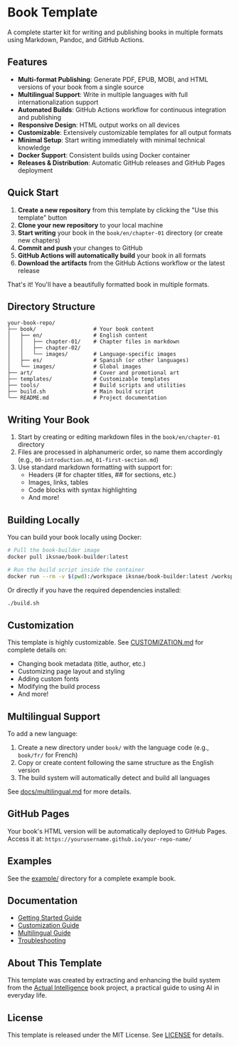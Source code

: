 # Book Template

A complete starter kit for writing and publishing books in multiple formats using Markdown, Pandoc, and GitHub Actions.

## Features

- **Multi-format Publishing**: Generate PDF, EPUB, MOBI, and HTML versions of your book from a single source
- **Multilingual Support**: Write in multiple languages with full internationalization support
- **Automated Builds**: GitHub Actions workflow for continuous integration and publishing
- **Responsive Design**: HTML output works on all devices
- **Customizable**: Extensively customizable templates for all output formats
- **Minimal Setup**: Start writing immediately with minimal technical knowledge
- **Docker Support**: Consistent builds using Docker container
- **Releases & Distribution**: Automatic GitHub releases and GitHub Pages deployment

## Quick Start

1. **Create a new repository** from this template by clicking the "Use this template" button
2. **Clone your new repository** to your local machine
3. **Start writing** your book in the `book/en/chapter-01` directory (or create new chapters)
4. **Commit and push** your changes to GitHub
5. **GitHub Actions will automatically build** your book in all formats
6. **Download the artifacts** from the GitHub Actions workflow or the latest release

That's it! You'll have a beautifully formatted book in multiple formats.

## Directory Structure

```
your-book-repo/
├── book/                  # Your book content
│   ├── en/                # English content
│   │   ├── chapter-01/    # Chapter files in markdown
│   │   ├── chapter-02/
│   │   └── images/        # Language-specific images
│   ├── es/                # Spanish (or other languages)
│   └── images/            # Global images
├── art/                   # Cover and promotional art
├── templates/             # Customizable templates
├── tools/                 # Build scripts and utilities
├── build.sh               # Main build script
└── README.md              # Project documentation
```

## Writing Your Book

1. Start by creating or editing markdown files in the `book/en/chapter-01` directory
2. Files are processed in alphanumeric order, so name them accordingly (e.g., `00-introduction.md`, `01-first-section.md`)
3. Use standard markdown formatting with support for:
   - Headers (# for chapter titles, ## for sections, etc.)
   - Images, links, tables
   - Code blocks with syntax highlighting
   - And more!

## Building Locally

You can build your book locally using Docker:

```bash
# Pull the book-builder image
docker pull iksnae/book-builder:latest

# Run the build script inside the container
docker run --rm -v $(pwd):/workspace iksnae/book-builder:latest /workspace/build.sh
```

Or directly if you have the required dependencies installed:

```bash
./build.sh
```

## Customization

This template is highly customizable. See [CUSTOMIZATION.md](CUSTOMIZATION.md) for complete details on:

- Changing book metadata (title, author, etc.)
- Customizing page layout and styling
- Adding custom fonts
- Modifying the build process
- And more!

## Multilingual Support

To add a new language:

1. Create a new directory under `book/` with the language code (e.g., `book/fr/` for French)
2. Copy or create content following the same structure as the English version
3. The build system will automatically detect and build all languages

See [docs/multilingual.md](docs/multilingual.md) for more details.

## GitHub Pages

Your book's HTML version will be automatically deployed to GitHub Pages. Access it at:
`https://yourusername.github.io/your-repo-name/`

## Examples

See the [example/](example/) directory for a complete example book.

## Documentation

- [Getting Started Guide](docs/getting-started.md)
- [Customization Guide](docs/customization.md)
- [Multilingual Guide](docs/multilingual.md)
- [Troubleshooting](docs/troubleshooting.md)

## About This Template

This template was created by extracting and enhancing the build system from the [Actual Intelligence](https://github.com/iksnae/actual-intelligence) book project, a practical guide to using AI in everyday life.

## License

This template is released under the MIT License. See [LICENSE](LICENSE) for details.